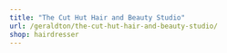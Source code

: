 ```yaml
---
title: "The Cut Hut Hair and Beauty Studio"
url: /geraldton/the-cut-hut-hair-and-beauty-studio/
shop: hairdresser
---
```

